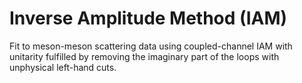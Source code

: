 # Inverse Amplitude Method (IAM)

Fit to meson-meson scattering data using coupled-channel IAM with unitarity fulfilled by removing the imaginary part of the loops with unphysical left-hand cuts.
